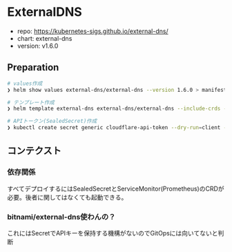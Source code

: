 ExternalDNS
===

- repo: https://kubernetes-sigs.github.io/external-dns/
- chart: external-dns
- version: v1.6.0

## Preparation

```bash
# values作成
❯ helm show values external-dns/external-dns --version 1.6.0 > manifests/in-cluster/external-dns/values

# テンプレート作成
❯ helm template external-dns external-dns/external-dns --include-crds --output-dir manifests/in-cluster -f manifests/in-cluster/external-dns/values --version v1.6.0 -n external-dns

# APIトークン(SealedSecret)作成
❯ kubectl create secret generic cloudflare-api-token --dry-run=client --from-literal=api-token=XXX -n external-dns -o yaml | kubeseal --cert manifests/in-cluster/sealed-secrets/ignore/sealed-secrets.crt -o yaml > manifests/in-cluster/external-dns/cloudflare-api-token.yaml
```

## コンテクスト

### 依存関係
すべてデプロイするにはSealedSecretとServiceMonitor(Prometheus)のCRDが必要。後者に関してはなくても起動できる。

### bitnami/external-dns使わんの？
これにはSecretでAPIキーを保持する機構がないのでGitOpsには向いてないと判断
